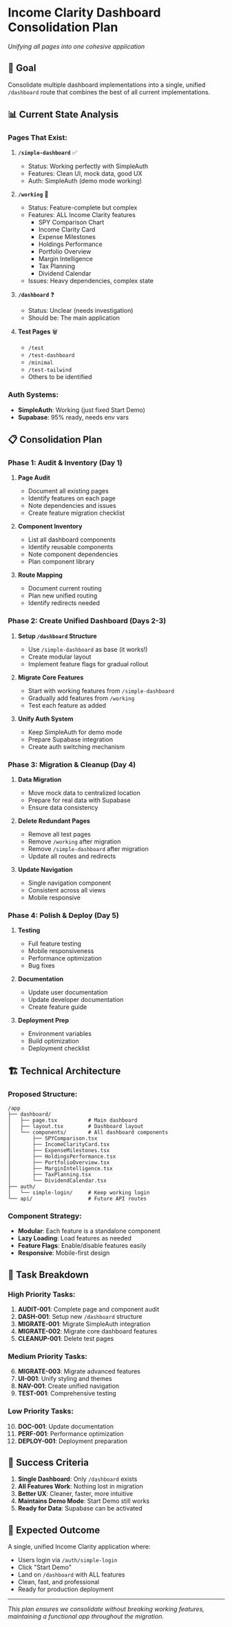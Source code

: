 # Income Clarity Dashboard Consolidation Plan
*Unifying all pages into one cohesive application*

## 🎯 Goal
Consolidate multiple dashboard implementations into a single, unified `/dashboard` route that combines the best of all current implementations.

## 📊 Current State Analysis

### Pages That Exist:
1. **`/simple-dashboard`** ✅
   - Status: Working perfectly with SimpleAuth
   - Features: Clean UI, mock data, good UX
   - Auth: SimpleAuth (demo mode working)

2. **`/working`** 🔧
   - Status: Feature-complete but complex
   - Features: ALL Income Clarity features
     - SPY Comparison Chart
     - Income Clarity Card
     - Expense Milestones
     - Holdings Performance
     - Portfolio Overview
     - Margin Intelligence
     - Tax Planning
     - Dividend Calendar
   - Issues: Heavy dependencies, complex state

3. **`/dashboard`** ❓
   - Status: Unclear (needs investigation)
   - Should be: The main application

4. **Test Pages** 🗑️
   - `/test`
   - `/test-dashboard`
   - `/minimal`
   - `/test-tailwind`
   - Others to be identified

### Auth Systems:
- **SimpleAuth**: Working (just fixed Start Demo)
- **Supabase**: 95% ready, needs env vars

## 📋 Consolidation Plan

### Phase 1: Audit & Inventory (Day 1)
1. **Page Audit**
   - Document all existing pages
   - Identify features on each page
   - Note dependencies and issues
   - Create feature migration checklist

2. **Component Inventory**
   - List all dashboard components
   - Identify reusable components
   - Note component dependencies
   - Plan component library

3. **Route Mapping**
   - Document current routing
   - Plan new unified routing
   - Identify redirects needed

### Phase 2: Create Unified Dashboard (Days 2-3)
1. **Setup `/dashboard` Structure**
   - Use `/simple-dashboard` as base (it works!)
   - Create modular layout
   - Implement feature flags for gradual rollout

2. **Migrate Core Features**
   - Start with working features from `/simple-dashboard`
   - Gradually add features from `/working`
   - Test each feature as added

3. **Unify Auth System**
   - Keep SimpleAuth for demo mode
   - Prepare Supabase integration
   - Create auth switching mechanism

### Phase 3: Migration & Cleanup (Day 4)
1. **Data Migration**
   - Move mock data to centralized location
   - Prepare for real data with Supabase
   - Ensure data consistency

2. **Delete Redundant Pages**
   - Remove all test pages
   - Remove `/working` after migration
   - Remove `/simple-dashboard` after migration
   - Update all routes and redirects

3. **Update Navigation**
   - Single navigation component
   - Consistent across all views
   - Mobile responsive

### Phase 4: Polish & Deploy (Day 5)
1. **Testing**
   - Full feature testing
   - Mobile responsiveness
   - Performance optimization
   - Bug fixes

2. **Documentation**
   - Update user documentation
   - Update developer documentation
   - Create feature guide

3. **Deployment Prep**
   - Environment variables
   - Build optimization
   - Deployment checklist

## 🏗️ Technical Architecture

### Proposed Structure:
```
/app
├── dashboard/
│   ├── page.tsx          # Main dashboard
│   ├── layout.tsx        # Dashboard layout
│   └── components/       # All dashboard components
│       ├── SPYComparison.tsx
│       ├── IncomeClarityCard.tsx
│       ├── ExpenseMilestones.tsx
│       ├── HoldingsPerformance.tsx
│       ├── PortfolioOverview.tsx
│       ├── MarginIntelligence.tsx
│       ├── TaxPlanning.tsx
│       └── DividendCalendar.tsx
├── auth/
│   └── simple-login/     # Keep working login
└── api/                  # Future API routes
```

### Component Strategy:
- **Modular**: Each feature is a standalone component
- **Lazy Loading**: Load features as needed
- **Feature Flags**: Enable/disable features easily
- **Responsive**: Mobile-first design

## 📝 Task Breakdown

### High Priority Tasks:
1. **AUDIT-001**: Complete page and component audit
2. **DASH-001**: Setup new `/dashboard` structure
3. **MIGRATE-001**: Migrate SimpleAuth integration
4. **MIGRATE-002**: Migrate core dashboard features
5. **CLEANUP-001**: Delete test pages

### Medium Priority Tasks:
6. **MIGRATE-003**: Migrate advanced features
7. **UI-001**: Unify styling and themes
8. **NAV-001**: Create unified navigation
9. **TEST-001**: Comprehensive testing

### Low Priority Tasks:
10. **DOC-001**: Update documentation
11. **PERF-001**: Performance optimization
12. **DEPLOY-001**: Deployment preparation

## 🎯 Success Criteria

1. **Single Dashboard**: Only `/dashboard` exists
2. **All Features Work**: Nothing lost in migration
3. **Better UX**: Cleaner, faster, more intuitive
4. **Maintains Demo Mode**: Start Demo still works
5. **Ready for Data**: Supabase can be activated

## 🚀 Expected Outcome

A single, unified Income Clarity application where:
- Users login via `/auth/simple-login`
- Click "Start Demo" 
- Land on `/dashboard` with ALL features
- Clean, fast, and professional
- Ready for production deployment

---

*This plan ensures we consolidate without breaking working features, maintaining a functional app throughout the migration.*